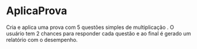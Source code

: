 # AplicaProva
Cria e aplica uma prova com 5 questões simples de multiplicação . O usuário tem 2 chances para responder cada questão e ao final é gerado um relatório com o desempenho.
